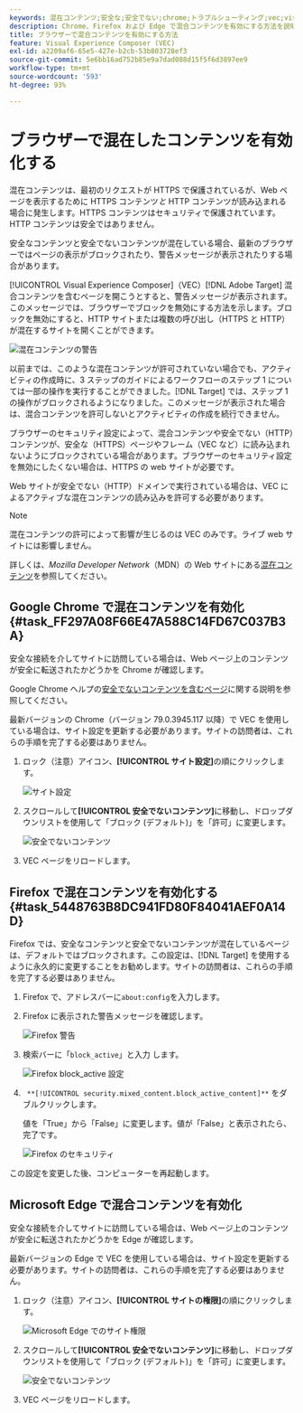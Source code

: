 ```yaml
---
keywords: 混在コンテンツ;安全な;安全でない;chrome;トラブルシューティング;vec;visual experience composer;安全でない;http;https;firefox;internet explorer
description: Chrome、Firefox および Edge で混合コンテンツを有効にする方法を説明します。 安全なコンテンツと安全でないコンテンツが混在しているので、ブラウザーがページの表示をブロックした場合に、混合コンテンツを有効にすることができます。
title: ブラウザーで混合コンテンツを有効にする方法
feature: Visual Experience Composer (VEC)
exl-id: a2209af6-65e5-427e-b2cb-53b803728ef3
source-git-commit: 5e6bb16ad752b85e9a7dad088d15f5f6d3897ee9
workflow-type: tm+mt
source-wordcount: '593'
ht-degree: 93%

---
```


# ブラウザーで混在したコンテンツを有効化する

混在コンテンツは、最初のリクエストが HTTPS で保護されているが、Web ページを表示するために HTTPS コンテンツ&#x200B;*と* HTTP コンテンツが読み込まれる場合に発生します。HTTPS コンテンツはセキュリティで保護されています。HTTP コンテンツは安全ではありません。

安全なコンテンツと安全でないコンテンツが混在している場合、最新のブラウザーではページの表示がブロックされたり、警告メッセージが表示されたりする場合があります。

[!UICONTROL Visual Experience Composer]（VEC）[!DNL Adobe Target] 混合コンテンツを含むページを開こうとすると、警告メッセージが表示されます。このメッセージでは、ブラウザーでブロックを無効にする方法を示します。ブロックを無効にすると、HTTP サイトまたは複数の呼び出し（HTTPS と HTTP）が混在するサイトを開くことができます。

![混在コンテンツの警告](/help/main/c-experiences/c-visual-experience-composer/r-troubleshoot-composer/assets/mixed_content_warning.png)

以前までは、このような混在コンテンツが許可されていない場合でも、アクティビティの作成時に、3 ステップのガイドによるワークフローのステップ 1 については一部の操作を実行することができました。[!DNL Target] では、ステップ 1 の操作がブロックされるようになりました。このメッセージが表示された場合は、混合コンテンツを許可しないとアクティビティの作成を続行できません。

ブラウザーのセキュリティ設定によって、混合コンテンツや安全でない（HTTP）コンテンツが、安全な（HTTPS）ページやフレーム（VEC など）に読み込まれないようにブロックされている場合があります。ブラウザーのセキュリティ設定を無効にしたくない場合は、HTTPS の web サイトが必要です。

Web サイトが安全でない（HTTP）ドメインで実行されている場合は、VEC によるアクティブな混在コンテンツの読み込みを許可する必要があります。

>[!NOTE]
>
>混在コンテンツの許可によって影響が生じるのは VEC のみです。ライブ web サイトには影響しません。

詳しくは、*Mozilla Developer Network*（MDN）の Web サイトにある[混在コンテンツ](https://developer.mozilla.org/en-US/docs/Web/Security/Mixed_content)を参照してください。

## Google Chrome で混在コンテンツを有効化 {#task_FF297A08F66E47A588C14FD67C037B3A}

安全な接続を介してサイトに訪問している場合は、Web ページ上のコンテンツが安全に転送されたかどうかを Chrome が確認します。

Google Chrome ヘルプの[安全でないコンテンツを含むページ](https://support.google.com/chrome/answer/1342714?hl=ja)に関する説明を参照してください。

最新バージョンの Chrome（バージョン 79.0.3945.117 以降）で VEC を使用している場合は、サイト設定を更新する必要があります。サイトの訪問者は、これらの手順を完了する必要はありません。

1. ロック（注意）アイコン、**[!UICONTROL サイト設定]**&#x200B;の順にクリックします。

   ![サイト設定](/help/main/c-experiences/c-visual-experience-composer/r-troubleshoot-composer/assets/site-settings.png)

1. スクロールして&#x200B;**[!UICONTROL 安全でないコンテンツ]**&#x200B;に移動し、ドロップダウンリストを使用して「ブロック (デフォルト)」を「許可」に変更します。

   ![安全でないコンテンツ](/help/main/c-experiences/c-visual-experience-composer/r-troubleshoot-composer/assets/insecure-content.png)

1. VEC ページをリロードします。

## Firefox で混在コンテンツを有効化する {#task_5448763B8DC941FD80F84041AEF0A14D}

Firefox では、安全なコンテンツと安全でないコンテンツが混在しているページは、デフォルトではブロックされます。この設定は、[!DNL Target] を使用するように永久的に変更することをお勧めします。サイトの訪問者は、これらの手順を完了する必要はありません。

1. Firefox で、アドレスバーに`about:config`を入力します。
1. Firefox に表示された警告メッセージを確認します。

   ![Firefox 警告](/help/main/c-experiences/c-visual-experience-composer/r-troubleshoot-composer/assets/firefox.png)

1. 検索バーに「`block_active`」と入力 します。

   ![Firefox block_active 設定](/help/main/c-experiences/c-visual-experience-composer/r-troubleshoot-composer/assets/firefox3.png)

1. ` **[!UICONTROL security.mixed_content.block_active_content]**` をダブルクリックします。

   値を「True」から「False」に変更します。値が「False」と表示されたら、完了です。

   ![Firefox のセキュリティ](/help/main/c-experiences/c-visual-experience-composer/r-troubleshoot-composer/assets/firefox2.png)

この設定を変更した後、コンピューターを再起動します。

## Microsoft Edge で混合コンテンツを有効化

安全な接続を介してサイトに訪問している場合は、Web ページ上のコンテンツが安全に転送されたかどうかを Edge が確認します。

最新バージョンの Edge で VEC を使用している場合は、サイト設定を更新する必要があります。サイトの訪問者は、これらの手順を完了する必要はありません。

1. ロック（注意）アイコン、**[!UICONTROL サイトの権限]**&#x200B;の順にクリックします。

   ![Microsoft Edge でのサイト権限](/help/main/c-experiences/c-visual-experience-composer/r-troubleshoot-composer/assets/ms-edge.png)

1. スクロールして&#x200B;**[!UICONTROL 安全でないコンテンツ]**&#x200B;に移動し、ドロップダウンリストを使用して「ブロック (デフォルト)」を「許可」に変更します。

   ![安全でないコンテンツ](/help/main/c-experiences/c-visual-experience-composer/r-troubleshoot-composer/assets/ms-edge-2.png)

1. VEC ページをリロードします。
